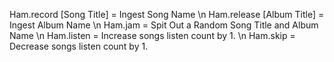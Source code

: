 Ham.record [Song Title] = Ingest Song Name \n
Ham.release [Album Title] = Ingest Album Name \n
Ham.jam = Spit Out a Random Song Title and Album Name \n
Ham.listen = Increase songs listen count by 1. \n
Ham.skip = Decrease songs listen count by 1.
